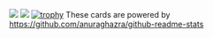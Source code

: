 ![](https://github-readme-stats.vercel.app/api?username=hironomiu&show_icons=true&theme=radical)
![](https://github-readme-stats.vercel.app/api/top-langs/?username=hironomiu&theme=radical)
[![trophy](https://github-profile-trophy.vercel.app/?username=hironomiu)](https://github.com/ryo-ma/github-profile-trophy)
These cards are powered by https://github.com/anuraghazra/github-readme-stats
